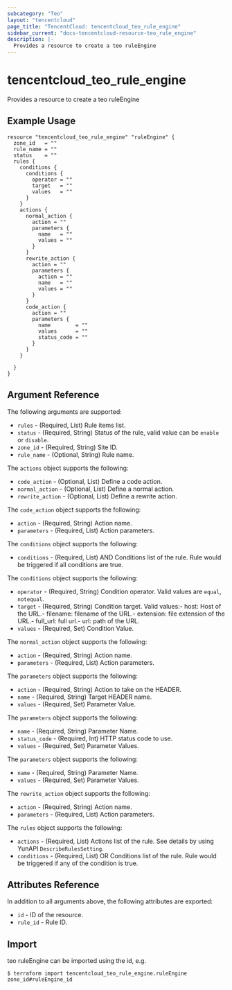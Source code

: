 ```yaml
---
subcategory: "Teo"
layout: "tencentcloud"
page_title: "TencentCloud: tencentcloud_teo_rule_engine"
sidebar_current: "docs-tencentcloud-resource-teo_rule_engine"
description: |-
  Provides a resource to create a teo ruleEngine
---
```


# tencentcloud_teo_rule_engine

Provides a resource to create a teo ruleEngine

## Example Usage

```hcl
resource "tencentcloud_teo_rule_engine" "ruleEngine" {
  zone_id   = ""
  rule_name = ""
  status    = ""
  rules {
    conditions {
      conditions {
        operator = ""
        target   = ""
        values   = ""
      }
    }
    actions {
      normal_action {
        action = ""
        parameters {
          name   = ""
          values = ""
        }
      }
      rewrite_action {
        action = ""
        parameters {
          action = ""
          name   = ""
          values = ""
        }
      }
      code_action {
        action = ""
        parameters {
          name        = ""
          values      = ""
          status_code = ""
        }
      }
    }

  }
}
```

## Argument Reference

The following arguments are supported:

* `rules` - (Required, List) Rule items list.
* `status` - (Required, String) Status of the rule, valid value can be `enable` or `disable`.
* `zone_id` - (Required, String) Site ID.
* `rule_name` - (Optional, String) Rule name.

The `actions` object supports the following:

* `code_action` - (Optional, List) Define a code action.
* `normal_action` - (Optional, List) Define a normal action.
* `rewrite_action` - (Optional, List) Define a rewrite action.

The `code_action` object supports the following:

* `action` - (Required, String) Action name.
* `parameters` - (Required, List) Action parameters.

The `conditions` object supports the following:

* `conditions` - (Required, List) AND Conditions list of the rule. Rule would be triggered if all conditions are true.

The `conditions` object supports the following:

* `operator` - (Required, String) Condition operator. Valid values are `equal`, `notequal`.
* `target` - (Required, String) Condition target. Valid values:- host: Host of the URL.- filename: filename of the URL.- extension: file extension of the URL.- full_url: full url.- url: path of the URL.
* `values` - (Required, Set) Condition Value.

The `normal_action` object supports the following:

* `action` - (Required, String) Action name.
* `parameters` - (Required, List) Action parameters.

The `parameters` object supports the following:

* `action` - (Required, String) Action to take on the HEADER.
* `name` - (Required, String) Target HEADER name.
* `values` - (Required, Set) Parameter Value.

The `parameters` object supports the following:

* `name` - (Required, String) Parameter Name.
* `status_code` - (Required, Int) HTTP status code to use.
* `values` - (Required, Set) Parameter Values.

The `parameters` object supports the following:

* `name` - (Required, String) Parameter Name.
* `values` - (Required, Set) Parameter Values.

The `rewrite_action` object supports the following:

* `action` - (Required, String) Action name.
* `parameters` - (Required, List) Action parameters.

The `rules` object supports the following:

* `actions` - (Required, List) Actions list of the rule. See details by using YunAPI `DescribeRulesSetting`.
* `conditions` - (Required, List) OR Conditions list of the rule. Rule would be triggered if any of the condition is true.

## Attributes Reference

In addition to all arguments above, the following attributes are exported:

* `id` - ID of the resource.
* `rule_id` - Rule ID.


## Import

teo ruleEngine can be imported using the id, e.g.
```
$ terraform import tencentcloud_teo_rule_engine.ruleEngine zone_id#ruleEngine_id
```

